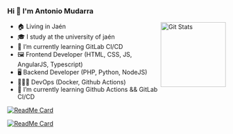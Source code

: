 ### Hi 👋 I'm Antonio Mudarra

<a href="https://github.com/nonodev96"><img alt="Git Stats" src="https://github-readme-stats.vercel.app/api?username=nonodev96&show_icons=true&theme=radical" align="right" height="150" /></a>

- 🏠 Living in Jaén
- 🎓 I study at the university of jaén
- 📗 I’m currently learning GitLab CI/CD
- 🖼 Frontend Developer (HTML, CSS, JS, AngularJS, Typescript)
- 🖥 Backend Developer (PHP, Python, NodeJS)
- 🧙🏽‍♂️ DevOps (Docker, Github Actions)
- 📗 I’m currently learning Github Actions && GitLab CI/CD

[![ReadMe Card](https://github-readme-stats.vercel.app/api/pin/?username=nonodev96&repo=relife)](https://github.com/nonodev96/relife)

[![ReadMe Card](https://github-readme-stats.vercel.app/api/pin/?username=nonodev96&repo=relife-cloud)](https://github.com/nonodev96/relife-cloud)
